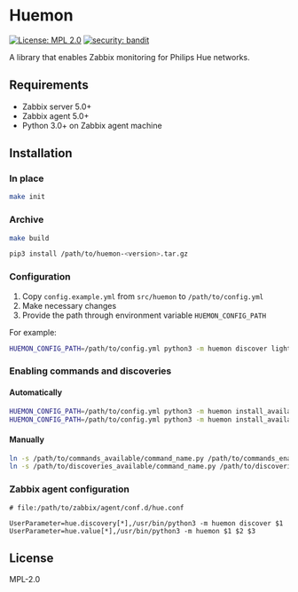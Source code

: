 # Huemon

[![License: MPL 2.0](https://img.shields.io/badge/License-MPL%202.0-brightgreen.svg)](https://opensource.org/licenses/MPL-2.0)
[![security: bandit](https://img.shields.io/badge/security-bandit-yellow.svg)](https://github.com/PyCQA/bandit)


A library that enables Zabbix monitoring for Philips Hue networks.

## Requirements

- Zabbix server 5.0+
- Zabbix agent 5.0+
- Python 3.0+ on Zabbix agent machine

## Installation

### In place

```bash
make init
```

### Archive

```bash
make build

pip3 install /path/to/huemon-<version>.tar.gz
```

### Configuration

1. Copy `config.example.yml` from `src/huemon` to `/path/to/config.yml`
2. Make necessary changes
3. Provide the path through environment variable `HUEMON_CONFIG_PATH`

For example:

```bash
HUEMON_CONFIG_PATH=/path/to/config.yml python3 -m huemon discover lights
```

### Enabling commands and discoveries

#### Automatically

```bash
HUEMON_CONFIG_PATH=/path/to/config.yml python3 -m huemon install_available commands
HUEMON_CONFIG_PATH=/path/to/config.yml python3 -m huemon install_available discoveries
```

#### Manually
```bash
ln -s /path/to/commands_available/command_name.py /path/to/commands_enabled/command_name.py
ln -s /path/to/discoveries_available/command_name.py /path/to/discoveries_enabled/command_name.py
```

### Zabbix agent configuration

```
# file:/path/to/zabbix/agent/conf.d/hue.conf

UserParameter=hue.discovery[*],/usr/bin/python3 -m huemon discover $1
UserParameter=hue.value[*],/usr/bin/python3 -m huemon $1 $2 $3
```

## License

MPL-2.0
